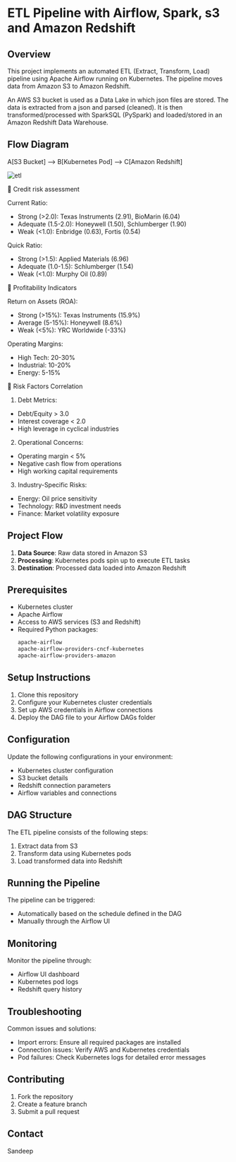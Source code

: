 # ETL Pipeline with Airflow, Spark, s3 and Amazon Redshift

## Overview
This project implements an automated ETL (Extract, Transform, Load) pipeline using Apache Airflow running on Kubernetes. The pipeline moves data from Amazon S3 to Amazon Redshift.

An AWS S3 bucket is used as a Data Lake in which json files are stored. The data is extracted from a json and parsed (cleaned). It is then transformed/processed with SparkSQL (PySpark) and loaded/stored in an Amazon Redshift Data Warehouse.

## Flow Diagram

A[S3 Bucket] --> B[Kubernetes Pod] --> C[Amazon Redshift]

![etl](https://github.com/user-attachments/assets/1c8eea1e-1c6a-4946-80de-773b0da41b75)

🌟 Credit risk assessment

Current Ratio:
- Strong (>2.0): Texas Instruments (2.91), BioMarin (6.04)
- Adequate (1.5-2.0): Honeywell (1.50), Schlumberger (1.90)
- Weak (<1.0): Enbridge (0.63), Fortis (0.54)

Quick Ratio:
- Strong (>1.5): Applied Materials (6.96)
- Adequate (1.0-1.5): Schlumberger (1.54)
- Weak (<1.0): Murphy Oil (0.89)

🌟 Profitability Indicators

Return on Assets (ROA):
- Strong (>15%): Texas Instruments (15.9%)
- Average (5-15%): Honeywell (8.6%)
- Weak (<5%): YRC Worldwide (-33%)

Operating Margins:
- High Tech: 20-30%
- Industrial: 10-20%
- Energy: 5-15%

🌟 Risk Factors Correlation

1. Debt Metrics:
 - Debt/Equity > 3.0
 - Interest coverage < 2.0
 - High leverage in cyclical industries

2. Operational Concerns:
 - Operating margin < 5%
 - Negative cash flow from operations
 - High working capital requirements

3. Industry-Specific Risks:
 - Energy: Oil price sensitivity
 - Technology: R&D investment needs
 - Finance: Market volatility exposure

## Project Flow
1. **Data Source**: Raw data stored in Amazon S3
2. **Processing**: Kubernetes pods spin up to execute ETL tasks
3. **Destination**: Processed data loaded into Amazon Redshift

## Prerequisites
- Kubernetes cluster
- Apache Airflow
- Access to AWS services (S3 and Redshift)
- Required Python packages:
  ```bash
  apache-airflow
  apache-airflow-providers-cncf-kubernetes
  apache-airflow-providers-amazon
  ```

## Setup Instructions
1. Clone this repository
2. Configure your Kubernetes cluster credentials
3. Set up AWS credentials in Airflow connections
4. Deploy the DAG file to your Airflow DAGs folder

## Configuration
Update the following configurations in your environment:
- Kubernetes cluster configuration
- S3 bucket details
- Redshift connection parameters
- Airflow variables and connections

## DAG Structure
The ETL pipeline consists of the following steps:
1. Extract data from S3
2. Transform data using Kubernetes pods
3. Load transformed data into Redshift

## Running the Pipeline
The pipeline can be triggered:
- Automatically based on the schedule defined in the DAG
- Manually through the Airflow UI

## Monitoring
Monitor the pipeline through:
- Airflow UI dashboard
- Kubernetes pod logs
- Redshift query history

## Troubleshooting
Common issues and solutions:
- Import errors: Ensure all required packages are installed
- Connection issues: Verify AWS and Kubernetes credentials
- Pod failures: Check Kubernetes logs for detailed error messages

## Contributing
1. Fork the repository
2. Create a feature branch
3. Submit a pull request

## Contact
Sandeep
